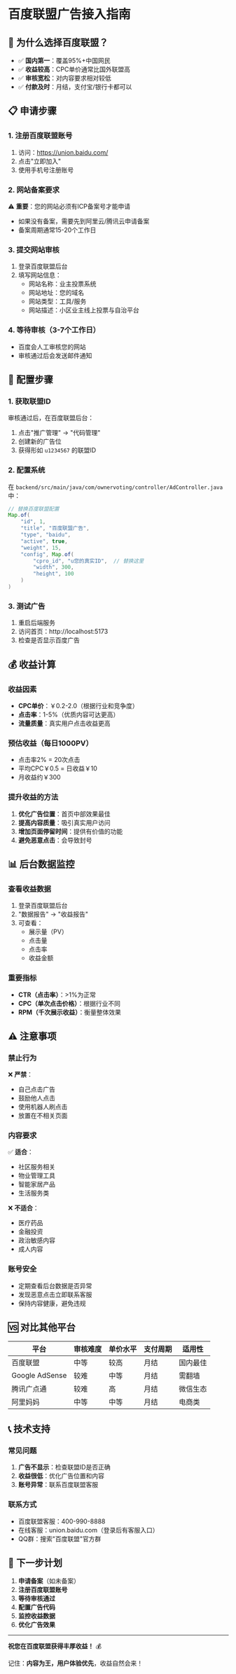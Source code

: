 # 百度联盟广告接入指南

## 🚀 为什么选择百度联盟？

- ✅ **国内第一**：覆盖95%+中国网民
- ✅ **收益较高**：CPC单价通常比国外联盟高
- ✅ **审核宽松**：对内容要求相对较低
- ✅ **付款及时**：月结，支付宝/银行卡都可以

## 📋 申请步骤

### 1. 注册百度联盟账号
1. 访问：https://union.baidu.com/
2. 点击"立即加入"
3. 使用手机号注册账号

### 2. 网站备案要求
⚠️ **重要**：您的网站必须有ICP备案号才能申请
- 如果没有备案，需要先到阿里云/腾讯云申请备案
- 备案周期通常15-20个工作日

### 3. 提交网站审核
1. 登录百度联盟后台
2. 填写网站信息：
   - 网站名称：业主投票系统
   - 网站地址：您的域名
   - 网站类型：工具/服务
   - 网站描述：小区业主线上投票与自治平台

### 4. 等待审核（3-7个工作日）
- 百度会人工审核您的网站
- 审核通过后会发送邮件通知

## 🔧 配置步骤

### 1. 获取联盟ID
审核通过后，在百度联盟后台：
1. 点击"推广管理" → "代码管理"
2. 创建新的广告位
3. 获得形如 `u1234567` 的联盟ID

### 2. 配置系统
在 `backend/src/main/java/com/ownervoting/controller/AdController.java` 中：

```java
// 替换百度联盟配置
Map.of(
    "id", 1,
    "title", "百度联盟广告",
    "type", "baidu",
    "active", true,
    "weight", 15,
    "config", Map.of(
        "cpro_id", "u您的真实ID",  // 替换这里
        "width", 300,
        "height", 100
    )
)
```

### 3. 测试广告
1. 重启后端服务
2. 访问首页：http://localhost:5173
3. 检查是否显示百度广告

## 💰 收益计算

### 收益因素
- **CPC单价**：￥0.2-2.0（根据行业和竞争度）
- **点击率**：1-5%（优质内容可达更高）
- **流量质量**：真实用户点击收益更高

### 预估收益（每日1000PV）
- 点击率2% = 20次点击
- 平均CPC￥0.5 = 日收益￥10
- 月收益约￥300

### 提升收益的方法
1. **优化广告位置**：首页中部效果最佳
2. **提高内容质量**：吸引真实用户访问
3. **增加页面停留时间**：提供有价值的功能
4. **避免恶意点击**：会导致封号

## 📊 后台数据监控

### 查看收益数据
1. 登录百度联盟后台
2. "数据报告" → "收益报告"
3. 可查看：
   - 展示量（PV）
   - 点击量
   - 点击率
   - 收益金额

### 重要指标
- **CTR（点击率）**：>1%为正常
- **CPC（单次点击价格）**：根据行业不同
- **RPM（千次展示收益）**：衡量整体效果

## ⚠️ 注意事项

### 禁止行为
❌ **严禁**：
- 自己点击广告
- 鼓励他人点击
- 使用机器人刷点击
- 放置在不相关页面

### 内容要求
✅ **适合**：
- 社区服务相关
- 物业管理工具
- 智能家居产品
- 生活服务类

❌ **不适合**：
- 医疗药品
- 金融投资
- 政治敏感内容
- 成人内容

### 账号安全
- 定期查看后台数据是否异常
- 发现恶意点击立即联系客服
- 保持内容健康，避免违规

## 🆚 对比其他平台

| 平台 | 审核难度 | 单价水平 | 支付周期 | 适用性 |
|------|----------|----------|----------|--------|
| 百度联盟 | 中等 | 较高 | 月结 | 国内最佳 |
| Google AdSense | 较难 | 中等 | 月结 | 需翻墙 |
| 腾讯广点通 | 较难 | 高 | 月结 | 微信生态 |
| 阿里妈妈 | 中等 | 中等 | 月结 | 电商类 |

## 📞 技术支持

### 常见问题
1. **广告不显示**：检查联盟ID是否正确
2. **收益很低**：优化广告位置和内容
3. **账号异常**：联系百度联盟客服

### 联系方式
- 百度联盟客服：400-990-8888
- 在线客服：union.baidu.com（登录后有客服入口）
- QQ群：搜索"百度联盟"官方群

## 🎯 下一步计划

1. **申请备案**（如未备案）
2. **注册百度联盟账号**
3. **等待审核通过**
4. **配置广告代码**
5. **监控收益数据**
6. **优化广告效果**

---

**祝您在百度联盟获得丰厚收益！** 💰

记住：**内容为王，用户体验优先**，收益自然会来！
